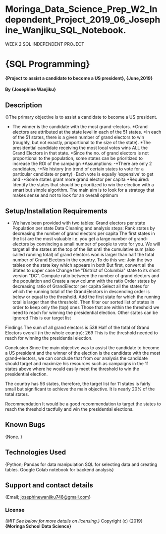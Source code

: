 # Moringa_Data_Science_Prep_W2_Independent_Project_2019_06_Josephine_Wanjiku_SQL_Notebook.
WEEK 2 SQL INDEPENDENT PROJECT 
# {SQL Programming}
#### {Project to assist a candidate to become a US president}, {June,2019}
#### By **{Josephine Wanjiku}**
## Description
{}The primary objective is to assist a candidate to become a US president. 
* The winner is the candidate with the most grand-electors.
*Grand electors are attributed at the state level in each of the 51 states.
*In each of the 51 states, there is a given number of grand electors to win (roughly, but not exactly, proportional to the size of the state). 
*The presidential candidate receiving the most local votes wins ALL the Grand Electors in that state.
*Since the no. of grand electors is not proportional to the population, some states can be prioritized to increase the ROI of the campaign
*Assumptions:
 -*There are only 2 candidates,
 -*No history (no trend of certain states to vote for a particular candidate or party)
 -Each vote is equally ‘expensive’ to get and
 -*Some states grant more grand elector per capita
*Required:
 Identify the states that should be prioritized to win the election with a smart but simple algorithm.
 The main aim is to look for a strategy that makes sense and not to look for an overall optimum
## Setup/Installation Requirements
* We have been provided with two tables: 
 Grand electors per state
 Population per state
Data Cleaning and analysis steps:
Rank states by decreasing the number of grand electors per capita
The first states in the list are the most valuable i.e. you get a large number of grand-electors by convincing a small number of people to vote for you.
We will target all the states at the top of the list until the cumulative sum (also called running total) of grand electors won is larger than half the total number of Grand Electors in the country.
To do this we:
Join the two tables on the state key which appears in both
But first, convert all the States to upper case
Change the "District of Columbia" state to its short version "DC".
Compute ratio between the number of grand electors and the population and
Create a new column with the ratio
Order states by decreasing ratio of GrandElector per capita
Select all the states for which the running total of the GrandElectors in descending order is below or equal to the threshold.
Add the first state for which the running total is larger than the threshold.
Then filter our sorted list of states in order to keep only the (top) ones
 Those that are within the threshold we need to reach for winning the presidential election.
Other states can be ignored
This is our target list

Findings
The sum of all grand electors is 538
Half of the total of Grand Electors overall (in the whole country): 269
This is the threshold needed to reach for winning the presidential election.

Conclusion
Since the main objective was to assist the candidate to become a US president and the winner of the election is the candidate with the most grand-electors, we can conclude that from our analysis the candidate should target and maximize his resources such as campaigns in the 11 states above where he would easily meet the threshold to win the presidential election.

The country has 56 states, therefore, the target list for 11 states is fairly small but significant to achieve the main objective. It is nearly 20% of the total states. 

Recommendation
It would be a good recommendation to target the states to reach the threshold tactfully and win the presidential elections. 

## Known Bugs
{None. }
## Technologies Used
{Python; Pandas for data manipulation
SQL for selecting data and creating tables. 
Google Colab notebook for backend analysis}
## Support and contact details
{Email; josephinewanjiku748@gmail.com}
### License
*{MIT  See below for more details on licensing.}*
Copyright (c) {2019} **{Moringa School Data Science}**

